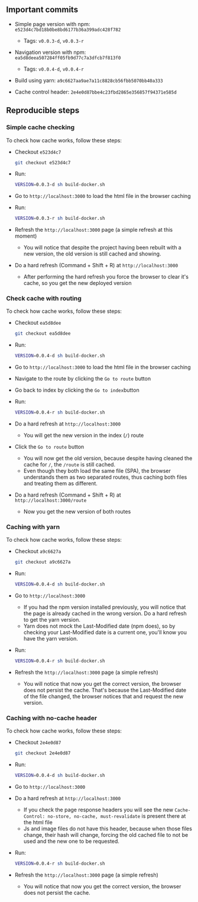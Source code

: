## Important commits

- Simple page version with npm: `e523d4c7bd18b0be8bd6177b36a399adc428f782`

  - Tags: `v0.0.3-d`, `v0.0.3-r`

- Navigation version with npm: `ea5d8deea507284ff05fb9d77c7a3dfcb7f813f0`

  - Tags: `v0.0.4-d`, `v0.0.4-r`

- Build using yarn: `a9c6627aa9ae7a11c8828cb56fbb5070bb40a333`

- Cache control header: `2e4e0d87bbe4c23fbd2865e356857f94371e585d`

## Reproducible steps

### Simple cache checking

To check how cache works, follow these steps:

- Checkout `e523d4c7`

  ```bash
  git checkout e523d4c7
  ```

- Run:

  ```bash
  VERSION=0.0.3-d sh build-docker.sh
  ```

- Go to `http://localhost:3000` to load the html file in the browser caching

- Run:

  ```bash
  VERSION=0.0.3-r sh build-docker.sh
  ```

- Refresh the `http://localhost:3000` page (a simple refresh at this moment)

  - You will notice that despite the project having been rebuilt with a new version, the old version is still cached and showing.

- Do a hard refresh (Command + Shift + R) at `http://localhost:3000`
  - After performing the hard refresh you force the browser to clear it's cache, so you get the new deployed version

### Check cache with routing

To check how cache works, follow these steps:

- Checkout `ea5d8dee`

  ```bash
  git checkout ea5d8dee
  ```

- Run:

  ```bash
  VERSION=0.0.4-d sh build-docker.sh
  ```

- Go to `http://localhost:3000` to load the html file in the browser caching

- Navigate to the route by clicking the `Go to route` button

- Go back to index by clicking the `Go to index`button

- Run:

  ```bash
  VERSION=0.0.4-r sh build-docker.sh
  ```

- Do a hard refresh at `http://localhost:3000`

  - You will get the new version in the index (`/`) route

- Click the `Go to route` button

  - You will now get the old version, because despite having cleaned the cache for `/`, the `/route` is still cached.
  - Even though they both load the same file (SPA), the browser understands them as two separated routes, thus caching both files and treating them as different.

- Do a hard refresh (Command + Shift + R) at `http://localhost:3000/route`
  - Now you get the new version of both routes

### Caching with yarn

To check how cache works, follow these steps:

- Checkout `a9c6627a`

  ```bash
  git checkout a9c6627a
  ```

- Run:

  ```bash
  VERSION=0.0.4-d sh build-docker.sh
  ```

- Go to `http://localhost:3000`

  - If you had the npm version installed previously, you will notice that the page is already cached in the wrong version. Do a hard refresh to get the yarn version.
  - Yarn does not mock the Last-Modified date (npm does), so by checking your Last-Modified date is a current one, you'll know you have the yarn version.

- Run:

  ```bash
  VERSION=0.0.4-r sh build-docker.sh
  ```

- Refresh the `http://localhost:3000` page (a simple refresh)

  - You will notice that now you get the correct version, the browser does not persist the cache. That's because the Last-Modified date of the file changed, the browser notices that and request the new version.

### Caching with no-cache header

To check how cache works, follow these steps:

- Checkout `2e4e0d87`

  ```bash
  git checkout 2e4e0d87
  ```

- Run:

  ```bash
  VERSION=0.0.4-d sh build-docker.sh
  ```

- Go to `http://localhost:3000`

- Do a hard refresh at `http://localhost:3000`

  - If you check the page response headers you will see the new `Cache-Control: no-store, no-cache, must-revalidate` is present there at the html file
  - Js and image files do not have this header, because when those files change, their hash will change, forcing the old cached file to not be used and the new one to be requested.

- Run:

  ```bash
  VERSION=0.0.4-r sh build-docker.sh
  ```

- Refresh the `http://localhost:3000` page (a simple refresh)

  - You will notice that now you get the correct version, the browser does not persist the cache.
